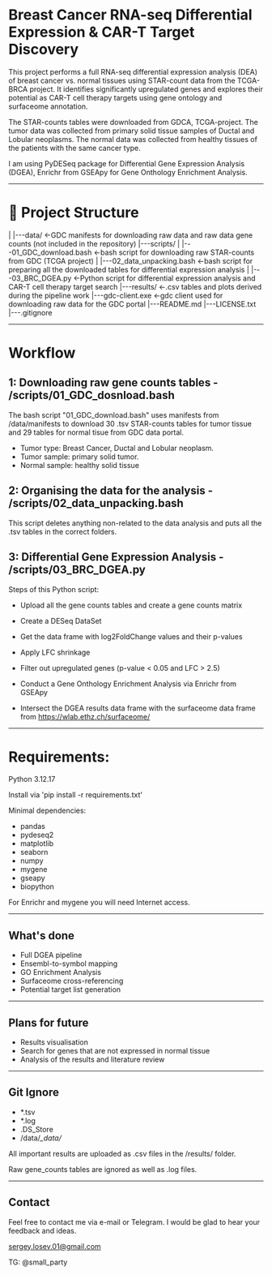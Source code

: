 # Breast Cancer RNA-seq Differential Expression & CAR-T Target Discovery

This project performs a full RNA-seq differential expression analysis (DEA) of breast cancer vs. normal tissues using STAR-count data from the TCGA-BRCA project. It identifies significantly upregulated genes and explores their potential as CAR-T cell therapy targets using gene ontology and surfaceome annotation.

The STAR-counts tables were downloaded from GDCA, TCGA-project. The tumor data was collected from primary solid tissue samples of Ductal and Lobular neoplasms. The normal data was collected from healthy tissues of the patients with the same cancer type.

I am using PyDESeq package for Differential Gene Expression Analysis (DGEA), Enrichr from GSEApy for Gene Onthology Enrichment Analysis. 

---

# 📁 Project Structure
|
|---data/					<-GDC manifests for downloading raw data and raw data gene counts (not included in the repository)
|---scripts/
|      |---01_GDC_download.bash			<-bash script for downloading raw STAR-counts from GDC (TCGA project)
|      |---02_data_unpacking.bash		<-bash script for preparing all the downloaded tables for differential expression analysis
|      |---03_BRC_DGEA.py			<-Python script for differential expression analysis and CAR-T cell therapy target search
|---results/					<-.csv tables and plots derived during the pipeline work
|---gdc-client.exe				<-gdc client used for downloading raw data for the GDC portal
|---README.md
|---LICENSE.txt
|---.gitignore


---

# Workflow
## **1: Downloading raw gene counts tables - /scripts/01_GDC_dosnload.bash**
The bash script "01_GDC_download.bash" uses manifests from /data/manifests to download 30 .tsv STAR-counts tables for tumor tissue and 29 tables for normal tisue from GDC data portal. 

- Tumor type: Breast Cancer, Ductal and Lobular neoplasm.
- Tumor sample: primary solid tumor.
- Normal sample: healthy solid tissue	

## **2: Organising the data for the analysis - /scripts/02_data_unpacking.bash**
This script deletes anything non-related to the data analysis and puts all the .tsv tables in the correct folders.

## **3: Differential Gene Expression Analysis - /scripts/03_BRC_DGEA.py**
Steps of this Python script:

- Upload all the gene counts tables and create a gene counts matrix

- Create a DESeq DataSet

- Get the data frame with log2FoldChange values and their p-values

- Apply LFC shrinkage

- Filter out upregulated genes (p-value < 0.05 and LFC > 2.5)

- Conduct a Gene Onthology Enrichment Analysis via Enrichr from GSEApy

- Intersect the DGEA results data frame with the surfaceome data frame from https://wlab.ethz.ch/surfaceome/


---

# Requirements:
Python 3.12.17

Install via 'pip install -r requirements.txt'

Minimal dependencies:

- pandas
- pydeseq2
- matplotlib
- seaborn
- numpy
- mygene
- gseapy
- biopython


For Enrichr and mygene you will need Internet access.

---

## What's done
- Full DGEA pipeline
- Ensembl-to-symbol mapping
- GO Enrichment Analysis
- Surfaceome cross-referencing
- Potential target list generation

---

## Plans for future
- Results visualisation
- Search for genes that are not expressed in normal tissue
- Analysis of the results and literature review

---

## Git Ignore
- *.tsv
- *.log
- .DS_Store
- /data/*_data/*

All important results are uploaded as .csv files in the /results/ folder.

Raw gene_counts tables are ignored as well as .log files.

---
## Contact
Feel free to contact me via e-mail or Telegram. I would be glad to hear your feedback and ideas.

sergey.losev.01@gmail.com

TG: @small_party
